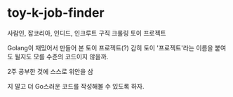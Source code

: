 # toy-k-job-finder
사람인, 잡코리아, 인디드, 인크루트 구직 크롤링 토이 프로젝트

Golang이 재밌어서 만들어 본 토이 프로젝트(?)
감히 토이 '프로젝트'라는 이름을 붙여도 될지도 모를 수준의 코드이지 않을까.

2주 공부한 것에 스스로 위안을 삼

지 말고
더 Go스러운 코드를 작성해볼 수 있도록 하자.
